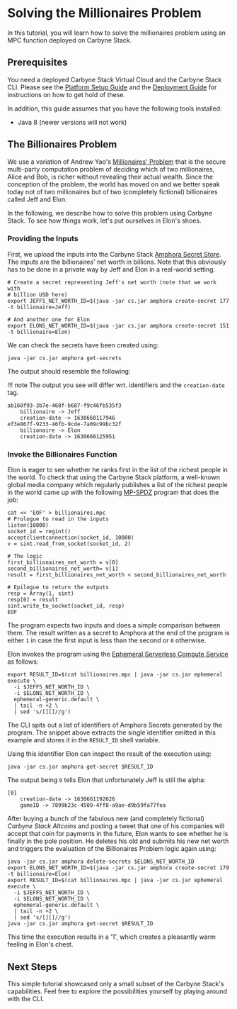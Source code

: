# Solving the Millionaires Problem

In this tutorial, you will learn how to solve the millionaires problem using an
MPC function deployed on Carbyne Stack.

## Prerequisites

You need a deployed Carbyne Stack Virtual Cloud and the Carbyne Stack CLI.
Please see the [Platform Setup Guide](../platform-setup) and the
[Deployment Guide](../deployment) for instructions on how to get hold of
these.

In addition, this guide assumes that you have the following tools installed:

- Java 8 (newer versions will not work)

## The Billionaires Problem

We use a variation of Andrew Yao's [Millionaires' Problem](https://en.wikipedia.org/wiki/Yao%27s_Millionaires%27_problem)
that is the secure multi-party computation problem of deciding which of two
millionaires, Alice and Bob, is richer without revealing their actual wealth.
Since the conception of the problem, the world has moved on and we better speak
today not of two millionaires but of two (completely fictional) billionaires
called Jeff and Elon.

In the following, we describe how to solve this problem using Carbyne Stack. To
see how things work, let's put ourselves in Elon's shoes.

### Providing the Inputs

First, we upload the inputs into the Carbyne Stack
[Amphora Secret Store](https://github.com/carbynestack/amphora). The inputs are
the billionaires' net worth in billions. Note that this obviously has to be done
in a private way by Jeff and Elon in a real-world setting.

```shell
# Create a secret representing Jeff's net worth (note that we work with 
# billion USD here)
export JEFFS_NET_WORTH_ID=$(java -jar cs.jar amphora create-secret 177 -t billionaire=Jeff)

# And another one for Elon
export ELONS_NET_WORTH_ID=$(java -jar cs.jar amphora create-secret 151 -t billionaire=Elon)
```

We can check the secrets have been created using:

```shell
java -jar cs.jar amphora get-secrets
```

The output should resemble the following:

!!! note
    The output you see will differ wrt. identifiers and the `creation-date` tag.

```shell
ab160f93-3b7e-468f-b687-f9c46fb535f3
    billionaire -> Jeff
    creation-date -> 1630660117946
ef3e867f-9233-46fb-9cde-7a09c99bc32f
    billionaire -> Elon
    creation-date -> 1630660125951
```

### Invoke the Billionaires Function

Elon is eager to see whether he ranks first in the list of the richest people in
the world. To check that using the Carbyne Stack platform, a well-known global
media company which regularly publishes a list of the richest people in the
world came up with the following [MP-SPDZ](https://github.com/data61/MP-SPDZ)
program that does the job:

```shell
cat << 'EOF' > billionaires.mpc
# Prologue to read in the inputs
listen(10000)
socket_id = regint()
acceptclientconnection(socket_id, 10000)
v = sint.read_from_socket(socket_id, 2)

# The logic
first_billionaires_net_worth = v[0]
second_billionaires_net_worth= v[1]
result = first_billionaires_net_worth < second_billionaires_net_worth

# Epilogue to return the outputs 
resp = Array(1, sint)
resp[0] = result
sint.write_to_socket(socket_id, resp)
EOF
```

The program expects two inputs and does a simple comparison between them. The
result written as a secret to Amphora at the end of the program is either `1` in
case the first input is less than the second or `0` otherwise.

Elon invokes the program using the
[Ephemeral Serverless Compute Service](https://github.com/carbynestack/ephemeral)
as follows:

```shell
export RESULT_ID=$(cat billionaires.mpc | java -jar cs.jar ephemeral execute \
  -i $JEFFS_NET_WORTH_ID \
  -i $ELONS_NET_WORTH_ID \
  ephemeral-generic.default \
  | tail -n +2 \
  | sed 's/[][]//g')
```

The CLI spits out a list of identifiers of Amphora Secrets generated by the
program. The snippet above extracts the single identifier emitted in this
example and stores it in the `RESULT_ID` shell variable.

Using this identifier Elon can inspect the result of the execution using:

```shell
java -jar cs.jar amphora get-secret $RESULT_ID
```

The output being `0` tells Elon that unfortunately Jeff is still the alpha:

```shell
[0]
    creation-date -> 1630661192626
    gameID -> 7899b23c-4509-4ff8-a9ae-d9b59fa77fea
```

After buying a bunch of the fabulous new (and completely fictional) _Carbyne
Stack Altcoins_ and posting a tweet that one of his companies will accept that
coin for payments in the future, Elon wants to see whether he is finally in the
pole position. He deletes his old and submits his new net worth and triggers the
evaluation of the Billionaires Problem logic again using:

```shell
java -jar cs.jar amphora delete-secrets $ELONS_NET_WORTH_ID
export ELONS_NET_WORTH_ID=$(java -jar cs.jar amphora create-secret 179 -t billionaire=Elon)
export RESULT_ID=$(cat billionaires.mpc | java -jar cs.jar ephemeral execute \
  -i $JEFFS_NET_WORTH_ID \
  -i $ELONS_NET_WORTH_ID \
  ephemeral-generic.default \
  | tail -n +2 \
  | sed 's/[][]//g')
java -jar cs.jar amphora get-secret $RESULT_ID
```

This time the execution results in a '1', which creates a pleasantly warm
feeling in Elon's chest.

## Next Steps

This simple tutorial showcased only a small subset of the Carbyne Stack's
capabilities. Feel free to explore the possibilities yourself by playing around
with the CLI.
